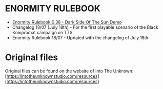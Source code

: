 # ENORMITY RULEBOOK

- [Enormity Rulebook 0.38 - Dark Side Of The Sun Demo](rulebook-0.38/index.md)
- Changelog  18/07 (July 18th) - For the first playable scenario of the Black Kompromat campaign on TTS
- Enormity Rulebook 18/07 - Updated with the changelog of July 18th

# Original files

Original files can be found on the website of 
Into The Unknown: [https://intotheunknownstudio.com/resources](https://intotheunknownstudio.com/resources)